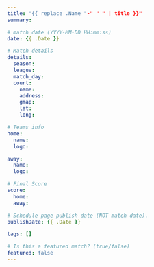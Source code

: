 ```yaml
---
title: "{{ replace .Name "-" " " | title }}"
summary:

# match date (YYYY-MM-DD HH:mm:ss)
date: {{ .Date }}

# Match details
details:
  season:
  league:
  match_day:
  court:
    name:
    address:
    gmap:
    lat:
    long:

# Teams info
home:
  name:
  logo:

away:
  name:
  logo:

# Final Score
score:
  home:
  away:

# Schedule page publish date (NOT match date).
publishDate: {{ .Date }}

tags: []

# Is this a featured match? (true/false)
featured: false
---
```

